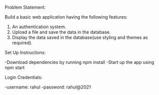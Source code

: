 Problem Statement:

Build a basic web application having the following features:

1. An authentication system.
2. Upload a file and save the data in the database.
3. Display the data saved in the database(use styling and themes as required).

Set Up Instructions:

-Download dependencies by running npm install -Start up the app using npm start

Login Credentials:

-username: rahul -password: rahul@2021
